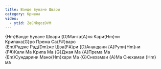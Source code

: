 ```yaml
---
title: Ванде Буване Швари
category: Кришна
video:
  - ytid: ZeCNkgozDVM
---
```

{Hm}Ванде Буване Швари {D}Манга{A}ля Кари{Hm}ни  
Крипака{G}ро Према Са{F#}варо  
{Em}Радже Рад{Dm}же Шва{F#}ри {D}Анандани {A}Рупи{Hm}ни  
{F#}Кали Ма Крипа Ма {G}Джая Ма {A}Према Ма  
{Em}Сундарини Мано{Hm}хари Ма
{G}Снехамаи {A}Ма Снехамаи {Hm}ма
